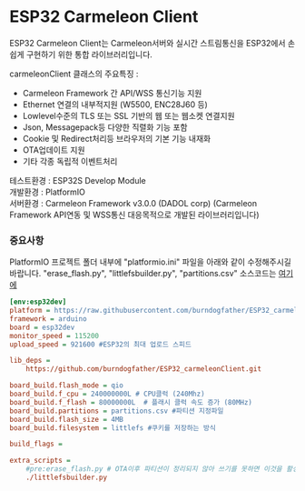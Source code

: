 ESP32 Carmeleon Client
================

ESP32 Carmeleon Client는 Carmeleon서버와 실시간 스트림통신을 ESP32에서 손쉽게 구현하기 위한 통합 라이브러리입니다. 

carmeleonClient 클래스의 주요특징 : 
- Carmeleon Framework 간 API/WSS 통신기능 지원
- Ethernet 연결의 내부적지원 (W5500, ENC28J60 등)
- Lowlevel수준의 TLS 또는 SSL 기반의 웹 또는 웹소켓 연결지원
- Json, Messagepack등 다양한 직렬화 기능 포함
- Cookie 및 Redirect처리등 브라우저의 기본 기능 내재화
- OTA업데이트 지원
- 기타 각종 독립적 이벤트처리


 
테스트환경 : ESP32S Develop Module  
개발환경 : PlatformIO  
서버환경 : Carmeleon Framework v3.0.0 (DADOL corp) 
(Carmeleon Framework API연동 및 WSS통신 대응목적으로 개발된 라이브러리입니다) 
 

### 중요사항 
PlatformIO 프로젝트 폴더 내부에 "platformio.ini" 파일을 아래와 같이 수정해주시길 바랍니다. 
"erase_flash.py", "littlefsbuilder.py", "partitions.csv" 소스코드는 [여기에](https://github.com/burndogfather/ESP32_carmeleonClient/tree/master/PlatformIO) 
```ini
[env:esp32dev]
platform = https://raw.githubusercontent.com/burndogfather/ESP32_carmeleonClient/refs/heads/master/platform-espressif32_v54.03.20.zip
framework = arduino
board = esp32dev
monitor_speed = 115200
upload_speed = 921600 #ESP32의 최대 업로드 스피드

lib_deps = 
	https://github.com/burndogfather/ESP32_carmeleonClient.git

board_build.flash_mode = qio
board_build.f_cpu = 240000000L # CPU클럭 (240Mhz)
board_build.f_flash = 80000000L  # 플래시 클럭 속도 증가 (80MHz)
board_build.partitions = partitions.csv #파티션 지정파일
board_build.flash_size = 4MB
board_build.filesystem = littlefs #쿠키를 저장하는 방식

build_flags =  

extra_scripts =
	#pre:erase_flash.py # OTA이후 파티션이 정리되지 않아 쓰기를 못하면 이것을 활성화하면 업로드직전에 포맷한다
	./littlefsbuilder.py
```